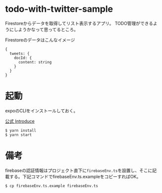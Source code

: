 # todo-with-twitter-sample
Firestoreからデータを取得してリスト表示するアプリ。
TODO管理ができるようにしようかなって思ってるところ。

Firestoreのデータはこんなイメージ

```
{
  tweets: {
    docId: {
      content: string
    }
  }
}
```

# 起動
expoのCLIをインストールしておく。

[公式 Introduce](https://docs.expo.io/)

```
$ yarn install
$ yarn start
```

# 備考
firebaseの認証情報はプロジェクト直下に`firebaseEnv.ts`を設置し、そこに記載する。下記コマンドでfirebaseEnv.ts.exampleをコピーすればOK。

```
$ cp firebaseEnv.ts.example firebaseEnv.ts
```
